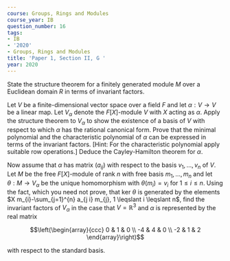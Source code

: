 ```yaml
---
course: Groups, Rings and Modules
course_year: IB
question_number: 16
tags:
- IB
- '2020'
- Groups, Rings and Modules
title: 'Paper 1, Section II, G '
year: 2020
---
```




State the structure theorem for a finitely generated module $M$ over a Euclidean domain $R$ in terms of invariant factors.

Let $V$ be a finite-dimensional vector space over a field $F$ and let $\alpha: V \rightarrow V$ be a linear map. Let $V_{\alpha}$ denote the $F[X]$-module $V$ with $X$ acting as $\alpha$. Apply the structure theorem to $V_{\alpha}$ to show the existence of a basis of $V$ with respect to which $\alpha$ has the rational canonical form. Prove that the minimal polynomial and the characteristic polynomial of $\alpha$ can be expressed in terms of the invariant factors. [Hint: For the characteristic polynomial apply suitable row operations.] Deduce the Cayley-Hamilton theorem for $\alpha$.

Now assume that $\alpha$ has matrix $\left(a_{i j}\right)$ with respect to the basis $v_{1}, \ldots, v_{n}$ of $V$. Let $M$ be the free $F[X]$-module of rank $n$ with free basis $m_{1}, \ldots, m_{n}$ and let $\theta: M \rightarrow V_{\alpha}$ be the unique homomorphism with $\theta\left(m_{i}\right)=v_{i}$ for $1 \leqslant i \leqslant n$. Using the fact, which you need not prove, that ker $\theta$ is generated by the elements $X m_{i}-\sum_{j=1}^{n} a_{j i} m_{j}, 1 \leqslant i \leqslant n$, find the invariant factors of $V_{\alpha}$ in the case that $V=\mathbb{R}^{3}$ and $\alpha$ is represented by the real matrix

$$\left(\begin{array}{ccc}
0 & 1 & 0 \\
-4 & 4 & 0 \\
-2 & 1 & 2
\end{array}\right)$$

with respect to the standard basis.
